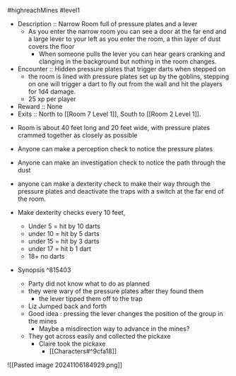 #highreachMines #level1 
- Description :: Narrow Room full of pressure plates and a lever
	- As you enter the narrow room you can see a door at the far end and a large lever to your left as you enter the room, a thin layer of dust covers the floor
		- When someone pulls the lever you can hear gears cranking and clanging in the background but nothing in the room changes. 
- Encounter :: Hidden pressure plates that trigger darts when stepped on 
	- the room is lined with pressure plates set up by the goblins, stepping on one will trigger a dart to fly out from the wall and hit the players for 1d4 damage.
	- 25 xp per player
- Reward :: None 
- Exits :: North to [[Room 7 Level 1]], South to [[Room 2 Level 1]].

* Room is about 40 feet long and 20 feet wide, with pressure plates crammed together as closely as possible 
* Anyone can make a perception check to notice the pressure plates 
* Anyone can make an investigation check to notice the path through the dust 
* anyone can make a dexterity check to make their way through the pressure plates and deactivate the traps with a switch at the far end of the room.
* Make dexterity checks every 10 feet, 
	* Under 5 = hit by 10 darts 
	* under 10 = hit by 5 darts 
	* under 15 = hit by 3 darts
	* under 17 = hit b 1 dart 
	* 18+ no darts 

* Synopsis ^815403
	* Party did not know what to do as planned 
	* they were wary of the pressure plates after they found them 
		* the lever tipped them off to the trap 
	* Liz Jumped back and forth 
	* Good idea : pressing the lever changes the position of the group in the mines 
		* Maybe a misdirection way to advance in the mines? 
	* They got across easily and collected the pickaxe 
		* Claire took the pickaxe 
			* [[Characters#^9cfa18]]

![[Pasted image 20241106184929.png]]
